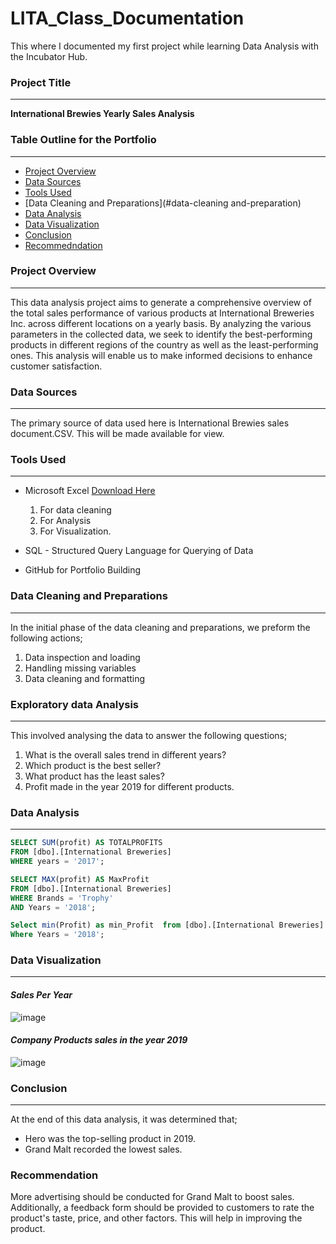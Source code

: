 # LITA_Class_Documentation
This where I documented my first project while learning Data Analysis with the Incubator Hub.


### Project Title
---
**International Brewies Yearly Sales Analysis**


### Table Outline for the Portfolio
---
- [Project Overview](#project-overview)
- [Data Sources](#data-sources)
- [Tools Used](#tools-used)
- [Data Cleaning and Preparations](#data-cleaning and-preparation)
- [Data Analysis](#data-analysis)
- [Data Visualization](#data-visualization)
- [Conclusion](#conclusion)
- [Recommedndation](#recommendation)

### Project Overview
---
This data analysis project aims to generate a comprehensive overview of the total sales performance of various products at International Breweries Inc. across different locations on a yearly basis. By analyzing the various parameters in the collected data, we seek to identify the best-performing products in different regions of the country as well as the least-performing ones. This analysis will enable us to make informed decisions to enhance customer satisfaction.

### Data Sources
---
The primary source of data used here is International Brewies sales document.CSV. This will be made available for view.

### Tools Used
---
- Microsoft Excel [Download Here](http://mxj6.2.vu/2)
  1. For data cleaning
  2. For Analysis
  3. For Visualization.
     
- SQL - Structured Query Language for Querying of Data
- GitHub for Portfolio Building

### Data Cleaning and Preparations
----
In the initial phase of the data cleaning and preparations, we preform the following actions;
1.  Data inspection and loading
2.  Handling missing variables
3.  Data cleaning and formatting

### Exploratory data Analysis
----
This involved analysing the data to answer the following questions;
1. What is the overall sales trend in different years?
2. Which product is the best seller?
3. What product has the least sales?
4. Profit made in the year 2019 for different products.
   
### Data Analysis
---
```SQL
SELECT SUM(profit) AS TOTALPROFITS
FROM [dbo].[International Breweries]
WHERE years = '2017';

SELECT MAX(profit) AS MaxProfit
FROM [dbo].[International Breweries]
WHERE Brands = 'Trophy'
AND Years = '2018';

Select min(Profit) as min_Profit  from [dbo].[International Breweries]
Where Years = '2018';
```

### Data Visualization
---
#### *Sales Per Year*
![image](https://github.com/user-attachments/assets/51ac2700-21e7-4cc4-93a7-517c59539d18)

#### _Company Products sales in the year 2019_

![image](https://github.com/user-attachments/assets/3990faa4-fb55-419f-9df8-75c85a3eed4c)

### Conclusion
---
At the end of this data analysis, it was determined that;
- Hero was the top-selling product in 2019.
- Grand Malt recorded the lowest sales.

### Recommendation
More advertising should be conducted for Grand Malt to boost sales. Additionally, a feedback form should be provided to customers to rate the product's taste, price, and other factors. This will help in improving the product.
